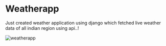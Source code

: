 # Weatherapp
Just created weather application using django which fetched live weather data of all indian region using api..!

![weatherapp](https://user-images.githubusercontent.com/64440820/83298279-bf8c2d00-a211-11ea-8965-733412b88a39.gif)
